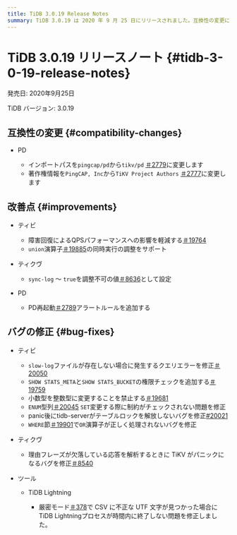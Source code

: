 ```yaml
---
title: TiDB 3.0.19 Release Notes
summary: TiDB 3.0.19 は 2020 年 9 月 25 日にリリースされました。互換性の変更には、インポート パスと著作権情報の更新が含まれます。障害回復の影響を軽減し、同時実行調整をサポートし、調整不可能な値を設定するように改善されました。クエリ エラー、権限チェック、型変更、制約チェック、テーブル ロックの解放、演算子の処理、panic解析のバグ修正が行われました。TiDB TiDB Lightningなどのツールでも、プロセス終了タイミングの修正が行われました。
---
```


# TiDB 3.0.19 リリースノート {#tidb-3-0-19-release-notes}

発売日: 2020年9月25日

TiDB バージョン: 3.0.19

## 互換性の変更 {#compatibility-changes}

-   PD

    -   インポートパスを`pingcap/pd`から`tikv/pd` [＃2779](https://github.com/pingcap/pd/pull/2779)に変更します
    -   著作権情報を`PingCAP, Inc`から`TiKV Project Authors` [＃2777](https://github.com/pingcap/pd/pull/2777)に変更します

## 改善点 {#improvements}

-   ティビ

    -   障害回復によるQPSパフォーマンスへの影響を軽減する[＃19764](https://github.com/pingcap/tidb/pull/19764)
    -   `union`演算子[＃19885](https://github.com/pingcap/tidb/pull/19885)の同時実行の調整をサポート

-   ティクヴ

    -   `sync-log` ～ `true`を調整不可の値[＃8636](https://github.com/tikv/tikv/pull/8636)として設定

-   PD

    -   PD再起動[＃2789](https://github.com/pingcap/pd/pull/2789)アラートルールを追加する

## バグの修正 {#bug-fixes}

-   ティビ

    -   `slow-log`ファイルが存在しない場合に発生するクエリエラーを修正[＃20050](https://github.com/pingcap/tidb/pull/20050)
    -   `SHOW STATS_META`と`SHOW STATS_BUCKET`の権限チェックを追加する[＃19759](https://github.com/pingcap/tidb/pull/19759)
    -   小数型を整数型に変更することを禁止する[＃19681](https://github.com/pingcap/tidb/pull/19681)
    -   `ENUM`型列[＃20045](https://github.com/pingcap/tidb/pull/20045) `SET`変更する際に制約がチェックされない問題を修正
    -   panic後にtidb-serverがテーブルロックを解放しないバグを修正[#20021](https://github.com/pingcap/tidb/pull/20021)
    -   `WHERE`節[＃19901](https://github.com/pingcap/tidb/pull/19901)で`OR`演算子が正しく処理されないバグを修正

-   ティクヴ

    -   理由フレーズが欠落している応答を解析するときに TiKV がパニックになるバグを修正[＃8540](https://github.com/tikv/tikv/pull/8540)

-   ツール

    -   TiDB Lightning

        -   厳密モード[＃378](https://github.com/pingcap/tidb-lightning/pull/378)で CSV に不正な UTF 文字が見つかった場合にTiDB Lightningプロセスが時間内に終了しない問題を修正しました。
